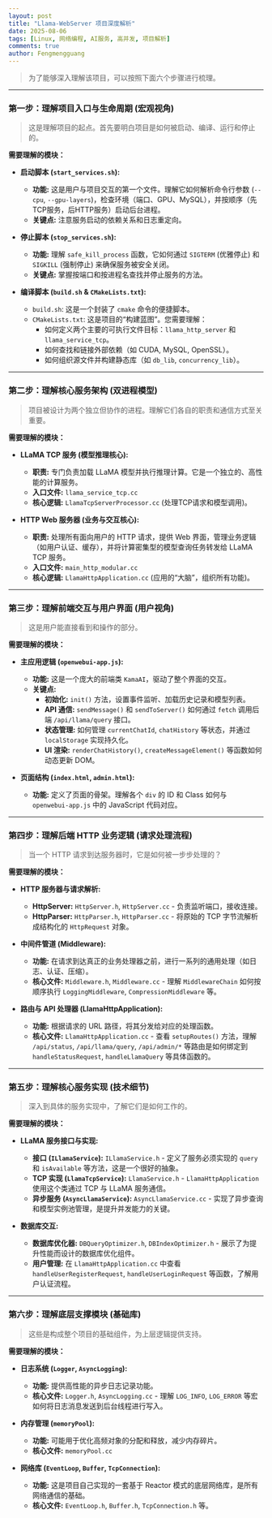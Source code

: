 ```yaml
---
layout: post
title: "Llama-WebServer 项目深度解析"
date: 2025-08-06
tags: [Linux, 网络编程, AI服务, 高并发, 项目解析]
comments: true
author: Fengmengguang
---
```


> 为了能够深入理解该项目，可以按照下面六个步骤进行梳理。

---

### **第一步：理解项目入口与生命周期 (宏观视角)**

> 这是理解项目的起点。首先要明白项目是如何被启动、编译、运行和停止的。

**需要理解的模块：**

*   **启动脚本 (`start_services.sh`):**
    *   **功能:** 这是用户与项目交互的第一个文件。理解它如何解析命令行参数 (`--cpu`, `--gpu-layers`)，检查环境（端口、GPU、MySQL），并按顺序（先TCP服务，后HTTP服务）启动后台进程。
    *   **关键点:** 注意服务启动的依赖关系和日志重定向。

*   **停止脚本 (`stop_services.sh`):**
    *   **功能:** 理解 `safe_kill_process` 函数，它如何通过 `SIGTERM` (优雅停止) 和 `SIGKILL` (强制停止) 来确保服务被安全关闭。
    *   **关键点:** 掌握按端口和按进程名查找并停止服务的方法。

*   **编译脚本 (`build.sh` & `CMakeLists.txt`):**
    *   `build.sh`: 这是一个封装了 `cmake` 命令的便捷脚本。
    *   `CMakeLists.txt`: 这是项目的“构建蓝图”。您需要理解：
        *   如何定义两个主要的可执行文件目标：`llama_http_server` 和 `llama_service_tcp`。
        *   如何查找和链接外部依赖（如 CUDA, MySQL, OpenSSL）。
        *   如何组织源文件并构建静态库（如 `db_lib`, `concurrency_lib`）。

---

### **第二步：理解核心服务架构 (双进程模型)**

> 项目被设计为两个独立但协作的进程。理解它们各自的职责和通信方式至关重要。

**需要理解的模块：**

*   **LLaMA TCP 服务 (模型推理核心):**
    *   **职责:** 专门负责加载 LLaMA 模型并执行推理计算。它是一个独立的、高性能的计算服务。
    *   **入口文件:** `llama_service_tcp.cc`
    *   **核心逻辑:** `LlamaTcpServerProcessor.cc` (处理TCP请求和模型调用)。

*   **HTTP Web 服务器 (业务与交互核心):**
    *   **职责:** 处理所有面向用户的 HTTP 请求，提供 Web 界面，管理业务逻辑（如用户认证、缓存），并将计算密集型的模型查询任务转发给 LLaMA TCP 服务。
    *   **入口文件:** `main_http_modular.cc`
    *   **核心逻辑:** `LlamaHttpApplication.cc` (应用的“大脑”，组织所有功能)。

---

### **第三步：理解前端交互与用户界面 (用户视角)**

> 这是用户能直接看到和操作的部分。

**需要理解的模块：**

*   **主应用逻辑 (`openwebui-app.js`):**
    *   **功能:** 这是一个庞大的前端类 `KamaAI`，驱动了整个界面的交互。
    *   **关键点:**
        *   **初始化:** `init()` 方法，设置事件监听、加载历史记录和模型列表。
        *   **API 通信:** `sendMessage()` 和 `sendToServer()` 如何通过 `fetch` 调用后端 `/api/llama/query` 接口。
        *   **状态管理:** 如何管理 `currentChatId`, `chatHistory` 等状态，并通过 `localStorage` 实现持久化。
        *   **UI 渲染:** `renderChatHistory()`, `createMessageElement()` 等函数如何动态更新 DOM。

*   **页面结构 (`index.html`, `admin.html`):**
    *   **功能:** 定义了页面的骨架。理解各个 `div` 的 ID 和 Class 如何与 `openwebui-app.js` 中的 JavaScript 代码对应。

---

### **第四步：理解后端 HTTP 业务逻辑 (请求处理流程)**

> 当一个 HTTP 请求到达服务器时，它是如何被一步步处理的？

**需要理解的模块：**

*   **HTTP 服务器与请求解析:**
    *   **HttpServer:** `HttpServer.h`, `HttpServer.cc` - 负责监听端口，接收连接。
    *   **HttpParser:** `HttpParser.h`, `HttpParser.cc` - 将原始的 TCP 字节流解析成结构化的 `HttpRequest` 对象。

*   **中间件管道 (Middleware):**
    *   **功能:** 在请求到达真正的业务处理器之前，进行一系列的通用处理（如日志、认证、压缩）。
    *   **核心文件:** `Middleware.h`, `Middleware.cc` - 理解 `MiddlewareChain` 如何按顺序执行 `LoggingMiddleware`, `CompressionMiddleware` 等。

*   **路由与 API 处理器 (LlamaHttpApplication):**
    *   **功能:** 根据请求的 URL 路径，将其分发给对应的处理函数。
    *   **核心文件:** `LlamaHttpApplication.cc` - 查看 `setupRoutes()` 方法，理解 `/api/status`, `/api/llama/query`, `/api/admin/*` 等路由是如何绑定到 `handleStatusRequest`, `handleLlamaQuery` 等具体函数的。

---

### **第五步：理解核心服务实现 (技术细节)**

> 深入到具体的服务实现中，了解它们是如何工作的。

**需要理解的模块：**

*   **LLaMA 服务接口与实现:**
    *   **接口 (`ILlamaService`):** `ILlamaService.h` - 定义了服务必须实现的 `query` 和 `isAvailable` 等方法，这是一个很好的抽象。
    *   **TCP 实现 (`LlamaTcpService`):** `LlamaService.h` - `LlamaHttpApplication` 使用这个类通过 TCP 与 LLaMA 服务通信。
    *   **异步服务 (`AsyncLlamaService`):** `AsyncLlamaService.cc` - 实现了异步查询和模型实例池管理，是提升并发能力的关键。

*   **数据库交互:**
    *   **数据库优化器:** `DBQueryOptimizer.h`, `DBIndexOptimizer.h` - 展示了为提升性能而设计的数据库优化组件。
    *   **用户管理:** 在 `LlamaHttpApplication.cc` 中查看 `handleUserRegisterRequest`, `handleUserLoginRequest` 等函数，了解用户认证流程。

---

### **第六步：理解底层支撑模块 (基础库)**

> 这些是构成整个项目的基础组件，为上层逻辑提供支持。

**需要理解的模块：**

*   **日志系统 (`Logger`, `AsyncLogging`):**
    *   **功能:** 提供高性能的异步日志记录功能。
    *   **核心文件:** `Logger.h`, `AsyncLogging.cc` - 理解 `LOG_INFO`, `LOG_ERROR` 等宏如何将日志消息发送到后台线程进行写入。

*   **内存管理 (`memoryPool`):**
    *   **功能:** 可能用于优化高频对象的分配和释放，减少内存碎片。
    *   **核心文件:** `memoryPool.cc`

*   **网络库 (`EventLoop`, `Buffer`, `TcpConnection`):**
    *   **功能:** 这是项目自己实现的一套基于 Reactor 模式的底层网络库，是所有网络通信的基础。
    *   **核心文件:** `EventLoop.h`, `Buffer.h`, `TcpConnection.h` 等。